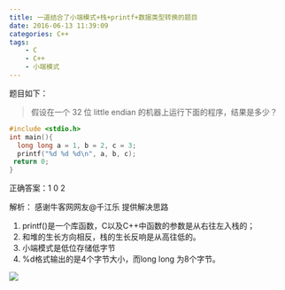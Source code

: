 ```yaml
---
title: 一道结合了小端模式+栈+printf+数据类型转换的题目
date: 2016-06-13 11:39:09
categories: C++
tags:
	- C
	- C++
	- 小端模式
---
```




题目如下：

> 假设在一个 32 位 little endian 的机器上运行下面的程序，结果是多少？

```cpp
#include <stdio.h>
int main(){
  long long a = 1, b = 2, c = 3; 
  printf("%d %d %d\n", a, b, c);  
 return 0;
}

```  
正确答案：1 0 2

<!-- more -->

解析：
感谢牛客网网友@千江乐 提供解决思路

1. printf()是一个库函数，C以及C++中函数的参数是从右往左入栈的；
2. 和堆的生长方向相反，栈的生长反响是从高往低的。
3. 小端模式是低位存储低字节
4. %d格式输出的是4个字节大小，而long long 为8个字节。


![](https://ituku.tk/di/UP9UO/423501-1444290678513-aced241801e307ee7a39612f85a94ebf.png) 




